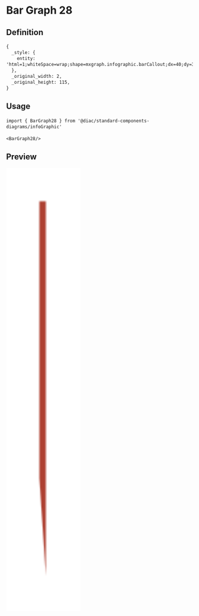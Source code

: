 # Bar Graph 28

## Definition

```
{
  _style: { 
    entity: 'html=1;whiteSpace=wrap;shape=mxgraph.infographic.barCallout;dx=40;dy=30;fillColor=#AE4132;strokeColor=none;align=center;verticalAlign=top;fontColor=#ffffff;fontSize=14;fontStyle=1;shadow=0;spacingTop=5;',
  },
  _original_width: 2,
  _original_height: 115,
}
```

## Usage

```
import { BarGraph28 } from '@diac/standard-components-diagrams/infoGraphic'

<BarGraph28/>
```

## Preview

<img src="./bar-graph-28.png" width="200"/>

